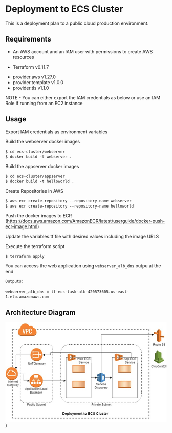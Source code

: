 # Deployment to ECS Cluster

This is a deployment plan to a public cloud production environment. 

## Requirements

* An AWS account and an IAM user with permissions to create AWS resources

* Terraform v0.11.7
- provider.aws v1.27.0
- provider.template v1.0.0
- provider.tls v1.1.0

NOTE - You can either export the IAM credentials as below or use an IAM Role if running from an EC2 instance

## Usage

Export IAM credentials as environment variables

Build the webserver docker images
```
$ cd ecs-cluster/webserver
$ docker build -t webserver .
```

Build the appserver docker images
```
$ cd ecs-cluster/appserver
$ docker build -t helloworld .
```

Create Repositories in AWS
```
$ aws ecr create-repository --repository-name webserver
$ aws ecr create-repository --repository-name helloworld
```

Push the docker images to ECR (https://docs.aws.amazon.com/AmazonECR/latest/userguide/docker-push-ecr-image.html)

Update the variables.tf file with desired values including the image URLS


Execute the terraform script
```
$ terraform apply
```

You can access the web application using `webserver_alb_dns` outpu at the end
```
Outputs:

webserver_alb_dns = tf-ecs-task-alb-420573605.us-east-1.elb.amazonaws.com
```

## Architecture Diagram

![alt text](https://raw.githubusercontent.com/geeshans/ecs-cluster/master/ecs%20deployment.jpg))

